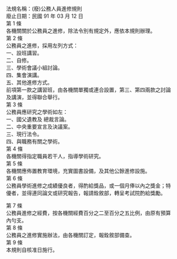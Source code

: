 法規名稱：(廢)公務人員進修規則  
廢止日期：民國 91 年 03 月 12 日  
第 1 條  
各機關關於公務員之進修，除法令別有規定外，應依本規則辦理。  
第 2 條  
公務員之進修，採用左列方式：  
一、設班講習。  
二、自修。  
三、學術會議小組討論。  
四、集會演講。  
五、其他進修方式。  
前項第一款之講習班，由各機關單獨或連合設置，第三、第四兩款之討論  
及講演，並得聯合舉行。  
第 3 條  
公務員應研究之學術如左：  
一、國父遺教及 總裁言論。  
二、中央重要宣言及決議案。  
三、現行法令。  
四、與職務有關之學術。  
第 4 條  
各機關得指定職員若干人，指導學術研究。  
第 5 條  
各機關應佈置教育環境，充實圖書設備，及其他公餘進修設施。  
第 6 條  
公務員學術進修之成績優良者，得酌給獎品，或一個月俸以內之獎金；特  
優者，並得連同論文或研究報告，報請銓敘部，轉呈考試院酌給獎勵。  


第 7 條  
公務員進修之經費，按各機關經費百分之二至百分之五比例，由原有預算  
內勻支。  
第 8 條  
公務員之進修實施辦法，由各機關訂定，報銓敘部備查。  
第 9 條  
本規則自核准日施行。  


